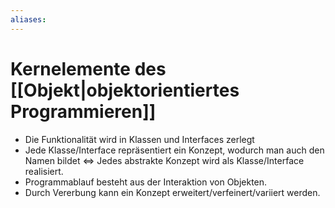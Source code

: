 ```yaml
---
aliases: 
---
```

# Kernelemente des [[Objekt|objektorientiertes Programmieren]]
- Die Funktionalität wird in Klassen und Interfaces zerlegt
- Jede Klasse/Interface repräsentiert ein Konzept, wodurch man auch den Namen bildet $\Leftrightarrow$ Jedes abstrakte Konzept wird als Klasse/Interface realisiert.
- Programmablauf besteht aus der Interaktion von Objekten.
- Durch Vererbung kann ein Konzept erweitert/verfeinert/variiert werden. 